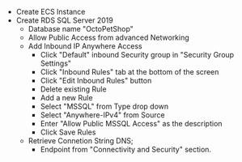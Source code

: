 - Create ECS Instance
- Create RDS SQL Server 2019
    - Database name "OctoPetShop"
    - Allow Public Access from advanced Networking
    - Add Inbound IP Anywhere Access 
        - Click "Default" inbound Security group in "Security Group Settings"
        - Click "Inbound Rules" tab at the bottom of the screen
        - Click "Edit Inbound Rules" button
        - Delete existing Rule
        - Add a new Rule
        - Select "MSSQL" from Type drop down
        - Select "Anywhere-IPv4" from Source
        - Enter "Allow Public MSSQL Access" as the description
        - Click Save Rules
    - Retrieve Connetion String DNS;
        - Endpoint from "Connectivity and Security" section.
